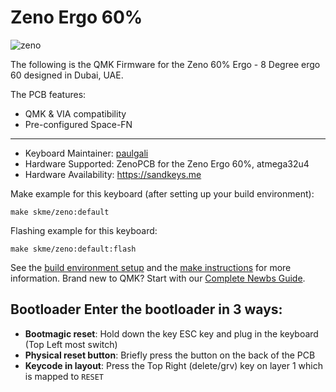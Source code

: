 # Zeno Ergo 60%

![zeno](https://imgur.com/bO9qHCuh.png)

The following is the QMK Firmware for the Zeno 60% Ergo - 8 Degree ergo 60 designed in Dubai, UAE.

The PCB features:
* QMK & VIA compatibility
* Pre-configured Space-FN

---

* Keyboard Maintainer: [paulgali](https://github.com/paulgali)
* Hardware Supported: ZenoPCB for the Zeno Ergo 60%, atmega32u4
* Hardware Availability: https://sandkeys.me 

Make example for this keyboard (after setting up your build environment):

    make skme/zeno:default

Flashing example for this keyboard:

    make skme/zeno:default:flash


See the [build environment setup](https://docs.qmk.fm/#/getting_started_build_tools) and the [make instructions](https://docs.qmk.fm/#/getting_started_make_guide) for more information. Brand new to QMK? Start with our [Complete Newbs Guide](https://docs.qmk.fm/#/newbs).

## Bootloader Enter the bootloader in 3 ways: 
* **Bootmagic reset**: Hold down the key ESC key and plug in the keyboard (Top Left most switch)
* **Physical reset button**: Briefly press the button on the back of the PCB
* **Keycode in layout**: Press the Top Right (delete/grv) key on layer 1 which is mapped to `RESET`
